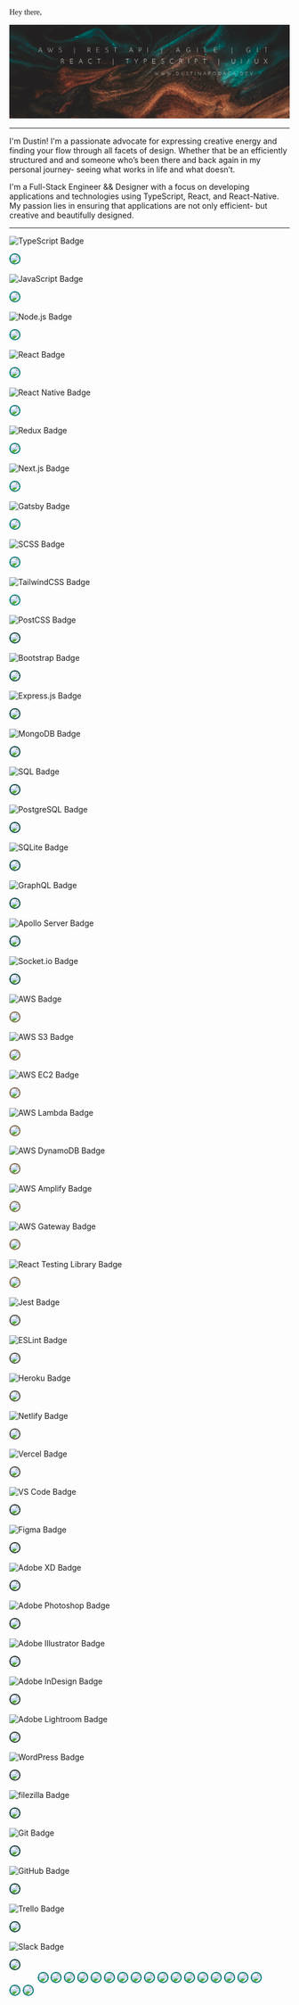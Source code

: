 <pre style="font-family:Andale Mono">
Hey there, 🌱
</pre>

![Dustin Apodaca GitHub Banner](./assets/Dustin-GH-Banner3-1.webp)

---
<!-- <div style="max-width:860;overflow:auto">
  <pre style="font-family:Andale Mono;overflow-wrap:break-word;overflow-x: auto;"> -->
I'm Dustin! I'm a passionate advocate for expressing creative energy and finding your flow through all facets of design. Whether that be an efficiently structured and  and someone who’s been there and back again in my personal journey- seeing what works in life and what doesn’t.
    <!-- <br> -->
    
I'm a Full-Stack Engineer && Designer with a focus on developing applications and technologies using TypeScript, React, and React-Native. My passion lies in ensuring that applications are not only efficient- but creative and beautifully designed.
  <!-- </pre>
</div> -->
---

![TypeScript Badge](https://img.shields.io/badge/TypeScript-007d79?logo=typescript&logoColor=fff&style=flat-square)

<img src="https://img.shields.io/badge/TypeScript-007d79?logo=typescript&logoColor=fff&style=flat-square" style="border-radius:20px; border: 2px solid #007d79;">

![JavaScript Badge](https://img.shields.io/badge/JavaScript-007d79?logo=javascript&logoColor=fff&style=flat-square)

<img src="https://img.shields.io/badge/JavaScript-007d79?logo=javascript&logoColor=fff&style=flat-square" style="border-radius:20px; border: 2px solid #007d79;">

![Node.js Badge](https://img.shields.io/badge/Node.js-007d79?logo=node.js&logoColor=fff&style=flat-square)

<img src="https://img.shields.io/badge/Node.js-007d79?logo=node.js&logoColor=fff&style=flat-square" style="border-radius:20px; border: 2px solid #007d79;">

![React Badge](https://img.shields.io/badge/React-007d79?logo=react&logoColor=fff&style=flat-square)

<img src="https://img.shields.io/badge/React-007d79?logo=react&logoColor=fff&style=flat-square" style="border-radius:20px; border: 2px solid #007d79;">

![React Native Badge](https://img.shields.io/badge/React_Native-007d79?logo=react&logoColor=fff&style=flat-square)

<img src="https://img.shields.io/badge/React_Native-007d79?logo=react&logoColor=fff&style=flat-square" style="border-radius:20px; border: 2px solid #007d79;">

![Redux Badge](https://img.shields.io/badge/Redux-007d79?logo=redux&logoColor=fff&style=flat-square)

<img src="https://img.shields.io/badge/Redux-007d79?logo=redux&logoColor=fff&style=flat-square" style="border-radius:20px; border: 2px solid #007d79;">

![Next.js Badge](https://img.shields.io/badge/Next.js-007d79?logo=next.js&logoColor=fff&style=flat-square)

<img src="https://img.shields.io/badge/Next.js-007d79?logo=next.js&logoColor=fff&style=flat-square" style="border-radius:20px; border: 2px solid #007d79;">

![Gatsby Badge](https://img.shields.io/badge/Gatsby-007d79?logo=gatsby&logoColor=fff&style=flat-square)

<img src="https://img.shields.io/badge/Gatsby-007d79?logo=gatsby&logoColor=fff&style=flat-square" style="border-radius:20px; border: 2px solid #007d79;">

![SCSS Badge](https://img.shields.io/badge/SCSS-007d79?logo=sass&logoColor=fff&style=flat-square)

<img src="https://img.shields.io/badge/SCSS-007d79?logo=sass&logoColor=fff&style=flat-square" style="border-radius:20px; border: 2px solid #007d79;">

![TailwindCSS Badge](https://img.shields.io/badge/Tailwind_CSS-007d79?logo=tailwind-css&logoColor=fff&style=flat-square)

<img src="https://img.shields.io/badge/Tailwind_CSS-007d79?logo=tailwind-css&logoColor=fff&style=flat-square" style="border-radius:20px; border: 2px solid #007d79;">

![PostCSS Badge](https://img.shields.io/badge/PostCSS-054545?logo=postcss&logoColor=fff&style=flat-square)

<img src="https://img.shields.io/badge/PostCSS-054545?logo=postcss&logoColor=fff&style=flat-square" style="border-radius:20px; border: 2px solid #054545;">

![Bootstrap Badge](https://img.shields.io/badge/Bootstrap-054545?logo=bootstrap&logoColor=fff&style=flat-square)

<img src="https://img.shields.io/badge/Bootstrap-054545?logo=bootstrap&logoColor=fff&style=flat-square" style="border-radius:20px; border: 2px solid #054545;">

![Express.js Badge](https://img.shields.io/badge/Express.js-054545?logo=express&logoColor=fff&style=flat-square)

<img src="https://img.shields.io/badge/Express.js-054545?logo=express&logoColor=fff&style=flat-square" style="border-radius:20px; border: 2px solid #054545;">


![MongoDB Badge](https://img.shields.io/badge/MongoDB-054545?logo=mongodb&logoColor=fff&style=flat-square)

<img src="https://img.shields.io/badge/MongoDB-054545?logo=mongodb&logoColor=fff&style=flat-square" style="border-radius:20px; border: 2px solid #054545;">


![SQL Badge](https://img.shields.io/badge/SQL-054545?logo=postgresql&logoColor=fff&style=flat-square)

<img src="https://img.shields.io/badge/SQL-054545?logo=postgresql&logoColor=fff&style=flat-square" style="border-radius:20px; border: 2px solid #054545;">


![PostgreSQL Badge](https://img.shields.io/badge/PostgreSQL-054545?logo=postgresql&logoColor=fff&style=flat-square)

<img src="https://img.shields.io/badge/PostgreSQL-054545?logo=postgresql&logoColor=fff&style=flat-square" style="border-radius:20px; border: 2px solid #054545;">

![SQLite Badge](https://img.shields.io/badge/SQLite-054545?logo=sqlite&logoColor=fff&style=flat-square)

<img src="https://img.shields.io/badge/SQLite-054545?logo=sqlite&logoColor=fff&style=flat-square" style="border-radius:20px; border: 2px solid #054545;">

![GraphQL Badge](https://img.shields.io/badge/GraphQL-054545?logo=graphql&logoColor=fff&style=flat-square)

<img src="https://img.shields.io/badge/GraphQL-054545?logo=graphql&logoColor=fff&style=flat-square" style="border-radius:20px; border: 2px solid #054545;">

![Apollo Server Badge](https://img.shields.io/badge/Apollo_Server-054545?logo=apollo-graphql&logoColor=fff&style=flat-square)

<img src="https://img.shields.io/badge/Apollo_Server-054545?logo=apollo-graphql&logoColor=fff&style=flat-square" style="border-radius:20px; border: 2px solid #054545;">

![Socket.io Badge](https://img.shields.io/badge/Socket.io-054545?logo=socket.io&logoColor=fff&style=flat-square)

<img src="https://img.shields.io/badge/Socket.io-054545?logo=socket.io&logoColor=fff&style=flat-square" style="border-radius:20px; border: 2px solid #054545;">

![AWS Badge](https://img.shields.io/badge/AWS-856649?logo=amazon-aws&logoColor=fff&style=flat-square)

<img src="https://img.shields.io/badge/AWS-856649?logo=amazon-aws&logoColor=fff&style=flat-square" style="border-radius:20px; border: 2px solid #856649;">

![AWS S3 Badge](https://img.shields.io/badge/AWS_S3-856649?logo=amazon-aws&logoColor=fff&style=flat-square)

<img src="https://img.shields.io/badge/AWS_S3-856649?logo=amazon-aws&logoColor=fff&style=flat-square" style="border-radius:20px; border: 2px solid #856649;">

![AWS EC2 Badge](https://img.shields.io/badge/AWS_EC2-856649?logo=amazon-aws&logoColor=fff&style=flat-square)

<img src="https://img.shields.io/badge/AWS_EC2-856649?logo=amazon-aws&logoColor=fff&style=flat-square" style="border-radius:20px; border: 2px solid #856649;">

![AWS Lambda Badge](https://img.shields.io/badge/AWS_Lambda-856649?logo=amazon-aws&logoColor=fff&style=flat-square)

<img src="https://img.shields.io/badge/AWS_Lambda-856649?logo=amazon-aws&logoColor=fff&style=flat-square" style="border-radius:20px; border: 2px solid #856649;">

![AWS DynamoDB Badge](https://img.shields.io/badge/AWS_DynamoDB-856649?logo=amazon-aws&logoColor=fff&style=flat-square)

<img src="https://img.shields.io/badge/AWS_DynamoDB-856649?logo=amazon-aws&logoColor=fff&style=flat-square" style="border-radius:20px; border: 2px solid #856649;">

![AWS Amplify Badge](https://img.shields.io/badge/AWS_Amplify-856649?logo=amazon-aws&logoColor=fff&style=flat-square)

<img src="https://img.shields.io/badge/AWS_Amplify-856649?logo=amazon-aws&logoColor=fff&style=flat-square" style="border-radius:20px; border: 2px solid #856649;">

![AWS Gateway Badge](https://img.shields.io/badge/AWS_Gateway-856649?logo=amazon-aws&logoColor=fff&style=flat-square)

<img src="https://img.shields.io/badge/AWS_Gateway-856649?logo=amazon-aws&logoColor=fff&style=flat-square" style="border-radius:20px; border: 2px solid #856649;">

![React Testing Library Badge](https://img.shields.io/badge/React_Testing_Library-856649?logo=react&logoColor=fff&style=flat-square)

<img src="https://img.shields.io/badge/React_Testing_Library-856649?logo=react&logoColor=fff&style=flat-square" style="border-radius:20px; border: 2px solid #856649;">

![Jest Badge](https://img.shields.io/badge/Jest-504943?logo=jest&logoColor=fff&style=flat-square)

<img src="https://img.shields.io/badge/Jest-504943?logo=jest&logoColor=fff&style=flat-square" style="border-radius:20px; border: 2px solid #504943;">

![ESLint Badge](https://img.shields.io/badge/ESLint-504943?logo=eslint&logoColor=fff&style=flat-square)

<img src="https://img.shields.io/badge/ESLint-504943?logo=eslint&logoColor=fff&style=flat-square" style="border-radius:20px; border: 2px solid #504943;">

![Heroku Badge](https://img.shields.io/badge/Heroku-504943?logo=heroku&logoColor=fff&style=flat-square)

<img src="https://img.shields.io/badge/Heroku-504943?logo=heroku&logoColor=fff&style=flat-square" style="border-radius:20px; border: 2px solid #504943;">

![Netlify Badge](https://img.shields.io/badge/Netlify-504943?logo=netlify&logoColor=fff&style=flat-square)

<img src="https://img.shields.io/badge/Netlify-504943?logo=netlify&logoColor=fff&style=flat-square" style="border-radius:20px; border: 2px solid #504943;">

![Vercel Badge](https://img.shields.io/badge/Vercel-504943?logo=vercel&logoColor=fff&style=flat-square)

<img src="https://img.shields.io/badge/Vercel-504943?logo=vercel&logoColor=fff&style=flat-square" style="border-radius:20px; border: 2px solid #504943;">


![VS Code Badge](https://img.shields.io/badge/VS_Code-213130?logo=visual-studio-code&logoColor=fff&style=flat-square)

<img src="https://img.shields.io/badge/VS_Code-213130?logo=visual-studio-code&logoColor=fff&style=flat-square" style="border-radius:20px; border: 2px solid #213130;">

![Figma Badge](https://img.shields.io/badge/Figma-213130?logo=figma&logoColor=fff&style=flat-square)

<img src="https://img.shields.io/badge/Figma-213130?logo=figma&logoColor=fff&style=flat-square" style="border-radius:20px; border: 2px solid #213130;">

![Adobe XD Badge](https://img.shields.io/badge/Adobe_XD-213130?logo=adobe-xd&logoColor=fff&style=flat-square)

<img src="https://img.shields.io/badge/Adobe_XD-213130?logo=adobe-xd&logoColor=fff&style=flat-square" style="border-radius:20px; border: 2px solid #213130;">

![Adobe Photoshop Badge](https://img.shields.io/badge/Adobe_Photoshop-213130?logo=adobe-photoshop&logoColor=fff&style=flat-square)

<img src="https://img.shields.io/badge/Adobe_Photoshop-213130?logo=adobe-photoshop&logoColor=fff&style=flat-square" style="border-radius:20px; border: 2px solid #213130;">

![Adobe Illustrator Badge](https://img.shields.io/badge/Adobe_Illustrator-213130?logo=adobe-illustrator&logoColor=fff&style=flat-square)

<img src="https://img.shields.io/badge/Adobe_Illustrator-213130?logo=adobe-illustrator&logoColor=fff&style=flat-square" style="border-radius:20px; border: 2px solid #213130;">

![Adobe InDesign Badge](https://img.shields.io/badge/Adobe_InDesign-213130?logo=adobe-indesign&logoColor=fff&style=flat-square)

<img src="https://img.shields.io/badge/Adobe_InDesign-213130?logo=adobe-indesign&logoColor=fff&style=flat-square" style="border-radius:20px; border: 2px solid #213130;">

![Adobe Lightroom Badge](https://img.shields.io/badge/Adobe_Lightroom-213130?logo=adobe-lightroom&logoColor=fff&style=flat-square)

<img src="https://img.shields.io/badge/Adobe_Lightroom-213130?logo=adobe-lightroom&logoColor=fff&style=flat-square" style="border-radius:20px; border: 2px solid #213130;">

![WordPress Badge](https://img.shields.io/badge/WordPress-213130?logo=wordpress&logoColor=fff&style=flat-square)

<img src="https://img.shields.io/badge/WordPress-213130?logo=wordpress&logoColor=fff&style=flat-square" style="border-radius:20px; border: 2px solid #213130;">

![filezilla Badge](https://img.shields.io/badge/FileZilla-063937?logo=filezilla&logoColor=fff&style=flat-square)

<img src="https://img.shields.io/badge/FileZilla-063937?logo=filezilla&logoColor=fff&style=flat-square" style="border-radius:20px; border: 2px solid #063937;">

![Git Badge](https://img.shields.io/badge/Git-063937?logo=git&logoColor=fff&style=flat-square)

<img src="https://img.shields.io/badge/Git-063937?logo=git&logoColor=fff&style=flat-square" style="border-radius:20px; border: 2px solid #063937;">

![GitHub Badge](https://img.shields.io/badge/GitHub-063937?logo=github&logoColor=fff&style=flat-square)

<img src="https://img.shields.io/badge/GitHub-063937?logo=github&logoColor=fff&style=flat-square" style="border-radius:20px; border: 2px solid #063937;">

![Trello Badge](https://img.shields.io/badge/Trello-063937?logo=trello&logoColor=fff&style=flat-square)

<img src="https://img.shields.io/badge/Trello-063937?logo=trello&logoColor=fff&style=flat-square" style="border-radius:20px; border: 2px solid #063937;">

![Slack Badge](https://img.shields.io/badge/Slack-063937?logo=slack&logoColor=fff&style=flat-square)

<img src="https://img.shields.io/badge/Slack-063937?logo=slack&logoColor=fff&style=flat-square" style="border-radius:20px; border: 2px solid #063937;">

[//]: <> (copy the previous code and make them HTML instead of markdown)

<div style="text-align:center;">
  <img src="https://img.shields.io/badge/TypeScript-007d79?logo=typescript&logoColor=fff&style=flat-square" style="border-radius:20px; border: 2px solid #007d79;">
  <img src="https://img.shields.io/badge/JavaScript-007d79?logo=javascript&logoColor=fff&style=flat-square" style="border-radius:20px; border: 2px solid #007d79;">
  <img src="https://img.shields.io/badge/React-007d79?logo=react&logoColor=fff&style=flat-square" style="border-radius:20px; border: 2px solid #007d79;">
  <img src="https://img.shields.io/badge/Redux-007d79?logo=redux&logoColor=fff&style=flat-square" style="border-radius:20px; border: 2px solid #007d79;">
  <img src="https://img.shields.io/badge/Node.js-007d79?logo=node.js&logoColor=fff&style=flat-square" style="border-radius:20px; border: 2px solid #007d79;">
  <img src="https://img.shields.io/badge/Express-007d79?logo=express&logoColor=fff&style=flat-square" style="border-radius:20px; border: 2px solid #007d79;">
  <img src="https://img.shields.io/badge/GraphQL-007d79?logo=graphql&logoColor=fff&style=flat-square" style="border-radius:20px; border: 2px solid #007d79;">
  <img src="https://img.shields.io/badge/PostgreSQL-007d79?logo=postgresql&logoColor=fff&style=flat-square" style="border-radius:20px; border: 2px solid #007d79;">
  <img src="https://img.shields.io/badge/Sequelize-007d79?logo=sequelize&logoColor=fff&style=flat-square" style="border-radius:20px; border: 2px solid #007d79;">
  <img src="https://img.shields.io/badge/Socket.io-007d79?logo=socket.io&logoColor=fff&style=flat-square" style="border-radius:20px; border: 2px solid #007d79;">
  <img src="https://img.shields.io/badge/React Native-007d79?logo=react&logoColor=fff&style=flat-square" style="border-radius:20px; border: 2px solid #007d79;">
  <img src="https://img.shields.io/badge/Expo-007d79?logo=expo&logoColor=fff&style=flat-square" style="border-radius:20px; border: 2px solid #007d79;">
  <img src="https://img.shields.io/badge/Python-007d79?logo=python&logoColor=fff&style=flat-square" style="border-radius:20px; border: 2px solid #007d79;">
  <img src="https://img.shields.io/badge/Django-007d79?logo=django&logoColor=fff&style=flat-square" style="border-radius:20px; border: 2px solid #007d79;">
  <img src="https://img.shields.io/badge/Flask-007d79?logo=flask&logoColor=fff&style=flat-square" style="border-radius:20px; border: 2px solid #007d79;">
  <img src="https://img.shields.io/badge/SQLAlchemy-007d79?logo=sqlalchemy&logoColor=fff&style=flat-square" style="border-radius:20px; border: 2px solid #007d79;">
  <img src="https://img.shields.io/badge/SQLite-007d79?logo=sqlite&logoColor=fff&style=flat-square" style="border-radius:20px; border: 2px solid #007d79;">


</div>


  <img src="https://img.shields.io/badge/HTML5-007d79?logo=html5&logoColor=fff&style=flat-square" style="border-radius:20px; border: 2px solid #007d79;">
  <img src="https://img.shields.io/badge/CSS3-007d79?logo=css3&logoColor=fff&style=flat-square" style="border-radius:20px; border: 2px solid #007d79;">